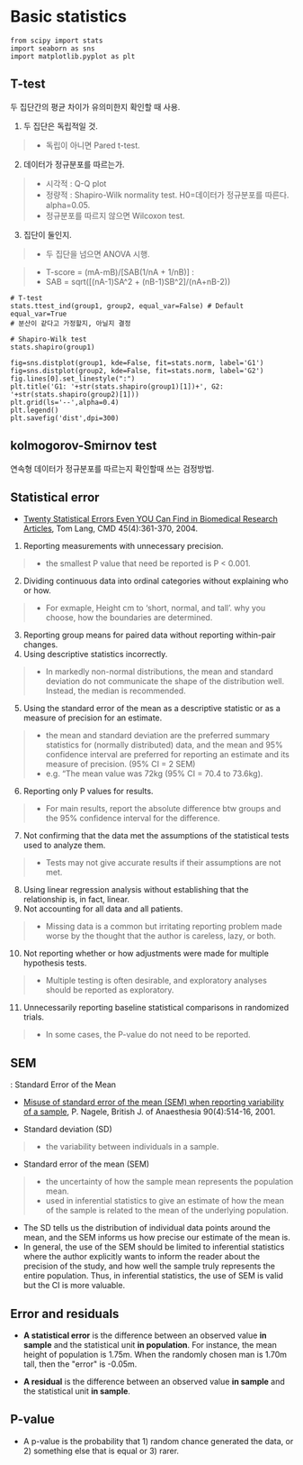 # Basic statistics
```
from scipy import stats 
import seaborn as sns
import matplotlib.pyplot as plt
```

## T-test
두 집단간의 평균 차이가 유의미한지 확인할 때 사용.

1. 두 집단은 독립적일 것.
> - 독립이 아니면 Pared t-test.
2. 데이터가 정규분포를 따르는가.
> - 시각적 : Q-Q plot
> - 정량적 : Shapiro-Wilk normality test. H0=데이터가 정규분포를 따른다. alpha=0.05.
> - 정규분포를 따르지 않으면 Wilcoxon test.
3. 집단이 둘인지.
> - 두 집단을 넘으면 ANOVA 시행.

> - T-score = (mA-mB)/[SAB(1/nA + 1/nB)] : 
> - SAB = sqrt([(nA-1)SA^2 + (nB-1)SB^2]/(nA+nB-2))

```
# T-test
stats.ttest_ind(group1, group2, equal_var=False) # Default equal_var=True
# 분산이 같다고 가정할지, 아닐지 결정

# Shapiro-Wilk test
stats.shapiro(group1)

```
```
fig=sns.distplot(group1, kde=False, fit=stats.norm, label='G1')
fig=sns.distplot(group2, kde=False, fit=stats.norm, label='G2')
fig.lines[0].set_linestyle(":")
plt.title('G1: '+str(stats.shapiro(group1)[1])+', G2: '+str(stats.shapiro(group2)[1]))
plt.grid(ls='--',alpha=0.4)
plt.legend()
plt.savefig('dist',dpi=300)
```
## kolmogorov-Smirnov test
연속형 데이터가 정규분포를 따르는지 확인할때 쓰는 검정방법.

## Statistical error
- [Twenty Statistical Errors Even YOU Can Find in Biomedical Research Articles](http://www.cmj.hr/2004/45/4/15311405.pdf), Tom Lang, CMD 45(4):361-370, 2004.

1. Reporting measurements with unnecessary precision.
> - the smallest P value that need be reported is P < 0.001.
2. Dividing continuous data into ordinal categories without explaining who or how.
> - For exmaple, Height cm to ‘short, normal, and tall’. why you choose, how the boundaries are determined.
3. Reporting group means for paired data without reporting within-pair changes.
4. Using descriptive statistics incorrectly.
> - In markedly non-normal distributions, the mean and standard deviation do not communicate the shape of the distribution well. Instead, the median is recommended.
5. Using the standard error of the mean as a descriptive statistic or as a measure of precision for an estimate.
> - the mean and standard deviation are the preferred summary statistics for (normally distributed) data, and the mean and 95% confidence interval are preferred for reporting an estimate and its measure of precision. (95% CI = 2 SEM)
> - e.g. “The mean value was 72kg (95% CI = 70.4 to 73.6kg).
6. Reporting only P values for results.
> - For main results, report the absolute difference btw groups and the 95% confidence interval for the difference.
7. Not confirming that the data met the assumptions of the statistical tests used to analyze them.
> - Tests may not give accurate results if their assumptions are not met.
8. Using linear regression analysis without establishing that the relationship is, in fact, linear.
9. Not accounting for all data and all patients.
> - Missing data is a common but irritating reporting problem made worse by the thought that the author is careless, lazy, or both.
10. Not reporting whether or how adjustments were made for multiple hypothesis tests.
> - Multiple testing is often desirable, and exploratory analyses should be reported as exploratory.
11. Unnecessarily reporting baseline statistical comparisons in randomized trials.
> - In some cases, the P-value do not need to be reported.

## SEM
: Standard Error of the Mean

- [Misuse of standard error of the mean (SEM) when reporting variability of a sample](https://bjanaesthesia.org/article/S0007-0912(17)38467-2/fulltext), P. Nagele, British J. of Anaesthesia 90(4):514-16, 2001.

- Standard deviation (SD)
> - the variability between individuals in a sample.
- Standard error of the mean (SEM)
> - the uncertainty of how the sample mean represents the population mean.
> - used in inferential statistics to give an estimate of how the mean of the sample is related to the mean of the underlying population.

- The SD tells us the distribution of individual data points around the mean, and the SEM informs us how precise our estimate of the mean is.
- In general, the use of the SEM should be limited to inferential statistics where the author explicitly wants to inform the reader about the precision of the study, and how well the sample truly represents the entire population. Thus, in inferential statistics, the use of SEM is valid but the CI is more valuable.


## Error and residuals
- **A statistical error** is the difference between an observed value **in sample** and the statistical unit **in population**. For instance, the mean height of population is 1.75m. When the randomly chosen man is 1.70m tall, then the "error" is -0.05m.

- **A residual** is the difference between an observed value **in sample** and the statistical unit **in sample**.


## P-value
- A p-value is the probability that 1) random chance generated the data, or 2) something else that is equal or 3) rarer.
